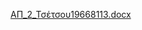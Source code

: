 [ΑΠ_2_Τσέτσου19668113.docx](https://github.com/Tsetsou-Elena-19668113/Tsetsou-Elena-19668113/files/6159588/_2_.19668113.docx)

